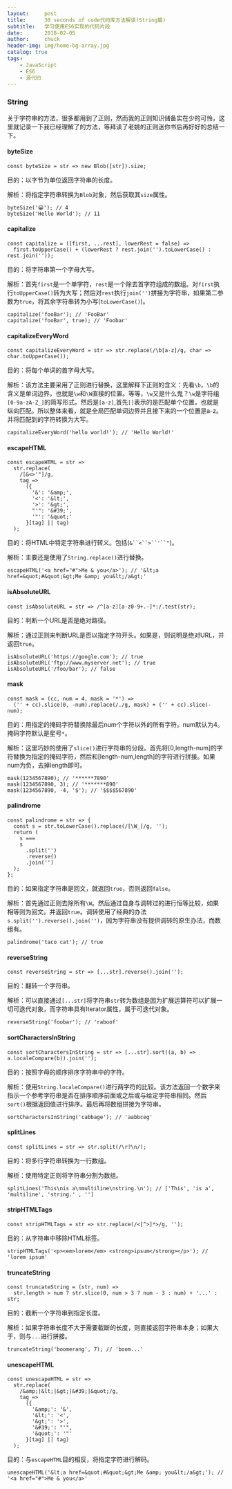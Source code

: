 ```yaml
---
layout:     post                   
title:      30 seconds of code代码库方法解读(String篇)
subtitle:   学习使用ES6实现的代码片段
date:       2018-02-05
author:     chuck
header-img: img/home-bg-array.jpg
catalog: true                      
tags:                               
    - JavaScript
    - ES6
    - 源代码
---
```



### String

关于字符串的方法，很多都用到了正则，然而我的正则知识储备实在少的可怜，这里就记录一下我已经理解了的方法，等拜读了老姚的正则迷你书后再好好的总结一下。

#### byteSize

```
const byteSize = str => new Blob([str]).size;
```
目的：以字节为单位返回字符串的长度。

解析：将指定字符串转换为`Blob`对象，然后获取其`size`属性。

```
byteSize('😀'); // 4
byteSize('Hello World'); // 11
```

#### capitalize

```
const capitalize = ([first, ...rest], lowerRest = false) =>
  first.toUpperCase() + (lowerRest ? rest.join('').toLowerCase() : rest.join(''));
```
目的：将字符串第一个字母大写。

解析：首先`first`是一个单字符，`rest`是一个除去首字符组成的数组。对`first`执行`toUpperCase()`转为大写；然后对`rest`执行`join('')`拼接为字符串，如果第二参数为`true`，将其余字符串转为小写(`toLowerCase()`)。

```
capitalize('fooBar'); // 'FooBar'
capitalize('fooBar', true); // 'Foobar'
```

#### capitalizeEveryWord

```
const capitalizeEveryWord = str => str.replace(/\b[a-z]/g, char => char.toUpperCase());
```
目的：将每个单词的首字母大写。

解析：该方法主要采用了正则进行替换，这里解释下正则的含义：先看`\b`，`\b`的含义是单词边界，也就是`\w`和`\W`直接的位置。等等，`\w`又是什么鬼？`\w`是字符组`[0-9a-zA-Z_]`的简写形式。然后是`[a-z]`,首先`[]`表示的是匹配单个位置，也就是纵向匹配。所以整体来看，就是全局匹配单词边界并且接下来的一个位置是a-z。并将匹配到的字符转换为大写。

```
capitalizeEveryWord('hello world!'); // 'Hello World!'
```

#### escapeHTML

```
const escapeHTML = str =>
  str.replace(
    /[&<>'"]/g,
    tag =>
      ({
        '&': '&amp;',
        '<': '&lt;',
        '>': '&gt;',
        "'": '&#39;',
        '"': '&quot;'
      }[tag] || tag)
  );
```
目的：将HTML中特定字符串进行转义。包括(`&``<``>``'``"`)。

解析：主要还是使用了`String.replace()`进行替换。

```
escapeHTML('<a href="#">Me & you</a>'); // '&lt;a href=&quot;#&quot;&gt;Me &amp; you&lt;/a&gt;'
```

#### isAbsoluteURL

```
const isAbsoluteURL = str => /^[a-z][a-z0-9+.-]*:/.test(str);
```
目的：判断一个URL是否是绝对路径。

解析：通过正则来判断URL是否以指定字符开头。如果是，则说明是绝对URL，并返回`true`。

```
isAbsoluteURL('https://google.com'); // true
isAbsoluteURL('ftp://www.myserver.net'); // true
isAbsoluteURL('/foo/bar'); // false
```

#### mask

```
const mask = (cc, num = 4, mask = '*') =>
  ('' + cc).slice(0, -num).replace(/./g, mask) + ('' + cc).slice(-num);
```
目的：用指定的掩码字符替换除最后num个字符以外的所有字符。num默认为4。掩码字符默认是星号`*`。

解析：这里巧妙的使用了`slice()`进行字符串的分段。首先将[0,length-num]的字符替换为指定的掩码字符，然后和[length-num,length]的字符进行拼接。如果num为负，去掉length即可。

```
mask(1234567890); // '******7890'
mask(1234567890, 3); // '*******890'
mask(1234567890, -4, '$'); // '$$$$567890'
```

#### palindrome

```
const palindrome = str => {
  const s = str.toLowerCase().replace(/[\W_]/g, '');
  return (
    s ===
    s
      .split('')
      .reverse()
      .join('')
  );
};
```
目的：如果指定字符串是回文，就返回`true`，否则返回`false`。

解析：首先通过正则去除所有`\W`。然后通过自身与调转过的进行恒等比较，如果相等则为回文。并返回`true`。调转使用了经典的办法`s.split('').reverse().join('')`，因为字符串没有提供调转的原生办法，而数组有。

```
palindrome('taco cat'); // true
```

#### reverseString

```
const reverseString = str => [...str].reverse().join('');
```
目的：翻转一个字符串。

解析：可以直接通过`[...str]`将字符串`str`转为数组是因为扩展运算符可以扩展一切可迭代对象，而字符串具有Iterator属性，属于可迭代对象。

```
reverseString('foobar'); // 'raboof'
```


#### sortCharactersInString

```
const sortCharactersInString = str => [...str].sort((a, b) => a.localeCompare(b)).join('');
```
目的：按照字母的顺序排序字符串中的字符。

解析：使用`String.localeCompare()`进行两字符的比较。该方法返回一个数字来指示一个参考字符串是否在排序顺序前面或之后或与给定字符串相同。然后`sort()`根据返回值进行排序。最后再将数组拼接为字符串。

```
sortCharactersInString('cabbage'); // 'aabbceg'
```

#### splitLines

```
const splitLines = str => str.split(/\r?\n/);
```
目的：将多行字符串转换为一行数组。

解析：使用特定正则将字符串分割为数组。

```
splitLines('This\nis a\nmultiline\nstring.\n'); // ['This', 'is a', 'multiline', 'string.' , '']
```

#### stripHTMLTags

```
const stripHTMLTags = str => str.replace(/<[^>]*>/g, '');
```
目的：从字符串中移除HTML标签。


```
stripHTMLTags('<p><em>lorem</em> <strong>ipsum</strong></p>'); // 'lorem ipsum'
```

#### truncateString

```
const truncateString = (str, num) =>
  str.length > num ? str.slice(0, num > 3 ? num - 3 : num) + '...' : str;
```
目的：截断一个字符串到指定长度。

解析：如果字符串长度不大于需要截断的长度，则直接返回字符串本身；如果大于，则与`...`进行拼接。

```
truncateString('boomerang', 7); // 'boom...'
```

#### unescapeHTML

```
const unescapeHTML = str =>
  str.replace(
    /&amp;|&lt;|&gt;|&#39;|&quot;/g,
    tag =>
      ({
        '&amp;': '&',
        '&lt;': '<',
        '&gt;': '>',
        '&#39;': "'",
        '&quot;': '"'
      }[tag] || tag)
  );
```
目的：与`escapeHTML`目的相反，将指定字符进行解码。

```
unescapeHTML('&lt;a href=&quot;#&quot;&gt;Me &amp; you&lt;/a&gt;'); // '<a href="#">Me & you</a>'
```


